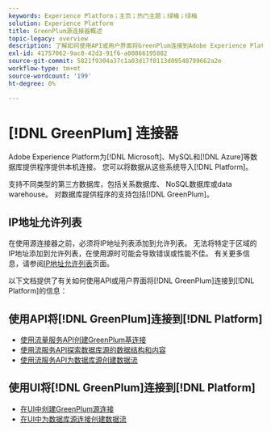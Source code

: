 ```yaml
---
keywords: Experience Platform；主页；热门主题；绿梅；绿梅
solution: Experience Platform
title: GreenPlum源连接器概述
topic-legacy: overview
description: 了解如何使用API或用户界面将GreenPlum连接到Adobe Experience Platform。
exl-id: 41757062-9ac8-42d3-91f6-a00866195882
source-git-commit: 5821f9304a37c1a03d17f0113d09548799662a2e
workflow-type: tm+mt
source-wordcount: '199'
ht-degree: 0%

---
```


# [!DNL GreenPlum] 连接器

Adobe Experience Platform为[!DNL Microsoft]、MySQL和[!DNL Azure]等数据库提供程序提供本机连接。 您可以将数据从这些系统导入[!DNL Platform]。

支持不同类型的第三方数据库，包括关系数据库、 NoSQL数据库或data warehouse。 对数据库提供程序的支持包括[!DNL GreenPlum]。

## IP地址允许列表

在使用源连接器之前，必须将IP地址列表添加到允许列表。 无法将特定于区域的IP地址添加到允许列表，在使用源时可能会导致错误或性能不佳。 有关更多信息，请参阅[IP地址允许列表](../../ip-address-allow-list.md)页面。

以下文档提供了有关如何使用API或用户界面将[!DNL GreenPlum]连接到[!DNL Platform]的信息：

## 使用API将[!DNL GreenPlum]连接到[!DNL Platform]

- [使用流量服务API创建GreenPlum基连接](../../tutorials/api/create/databases/greenplum.md)
- [使用流服务API探索数据库源的数据结构和内容](../../tutorials/api/explore/database-nosql.md)
- [使用流服务API为数据库源创建数据流](../../tutorials/api/collect/database-nosql.md)

## 使用UI将[!DNL GreenPlum]连接到[!DNL Platform]

- [在UI中创建GreenPlum源连接](../../tutorials/ui/create/databases/greenplum.md)
- [在UI中为数据库源连接创建数据流](../../tutorials/ui/dataflow/databases.md)
